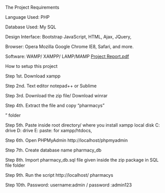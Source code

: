 The Project Requirements

Language Used:      PHP

Database Used:      My SQL

Design Interface:    Bootstrap JavaScript, HTML, Ajax, JQuery,

Browser:                  Opera Mozilla Google Chrome IE8, Safari, and more.

Software:                 WAMP/ XAMPP/ LAMP/MAMP
[Project Report.pdf](https://github.com/user-attachments/files/15864879/Project.Report.pdf)

How to setup this project

Step 1st. Download xampp

Step 2nd. Text editor notepad++ or Sublime

Step 3rd. Download the zip file/ Download winrar

Step 4th. Extract the file and copy “pharmacys”

” folder

Step 5th. Paste inside root directory/ where you install xampp local disk C: drive D: drive E: paste: for xampp/htdocs,

Step 6th. Open PHPMyAdmin http://localhost/phpmyadmin

Step 7th. Create database name pharmacy_db

Step 8th. Import pharmacy_db.sql file given inside the zip package in SQL file folder

Step 9th. Run the script http://localhost/ pharmacys

Step 10th. Password: username:admin / password :admin123

